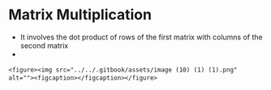 # Matrix Multiplication

* It involves the dot product of rows of the first matrix with columns of the second matrix
*

    <figure><img src="../../.gitbook/assets/image (10) (1) (1).png" alt=""><figcaption></figcaption></figure>
